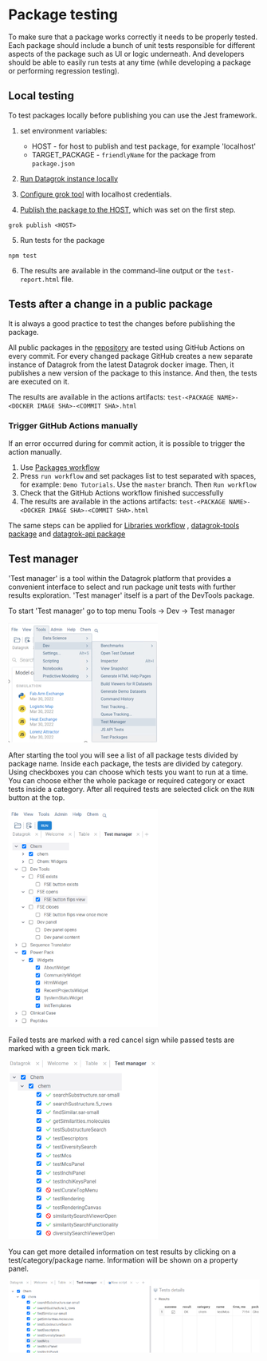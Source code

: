 <!-- TITLE: Test packages -->

# Package testing

To make sure that a package works correctly it needs to be properly tested. Each package should include a bunch of unit
tests responsible for different aspects of the package such as UI or logic underneath. And developers should be able to
easily run tests at any time (while developing a package or performing regression testing).

## Local testing

To test packages locally before publishing you can use the Jest framework.

1) set environment variables:
    * HOST - for host to publish and test package, for example 'localhost'
    * TARGET_PACKAGE - `friendlyName` for the package from `package.json`

2) [Run Datagrok instance locally](../admin/docker-compose.md)

3) [Configure grok tool](set-up-environment.md#configuration) with localhost credentials.

4) [Publish the package to the HOST](publish-packages.md#private-packages), which was set on the first step.

```shell
grok publish <HOST>
```

5) Run tests for the package

```shell
npm test
```

6) The results are available in the command-line output or the `test-report.html` file.

## Tests after a change in a public package

It is always a good practice to test the changes before publishing the package.

All public packages in the [repository](../../collaborate/public-repository.md) are tested using GitHub Actions on every
commit. For every changed package GitHub creates a new separate instance of Datagrok from the latest Datagrok docker
image. Then, it publishes a new version of the package to this instance. And then, the tests are executed on it.

The results are available in the actions artifacts: `test-<PACKAGE NAME>-<DOCKER IMAGE SHA>-<COMMIT SHA>.html`

### Trigger GitHub Actions manually

If an error occurred during for commit action, it is possible to trigger the action manually.

1) Use [Packages workflow](https://github.com/datagrok-ai/public/actions/workflows/packages.yml)
2) Press `run workflow` and set packages list to test separated with spaces, for example: `Demo Tutorials`. Use
   the `master` branch. Then `Run workflow`
3) Check that the GitHub Actions workflow finished successfully
4) The results are available in the actions artifacts: `test-<PACKAGE NAME>-<DOCKER IMAGE SHA>-<COMMIT SHA>.html`

The same steps can be applied
for [Libraries workflow](https://github.com/datagrok-ai/public/actions/workflows/libraries.yaml)
, [datagrok-tools package](https://github.com/datagrok-ai/public/actions/workflows/tools.yml)
and [datagrok-api package](https://github.com/datagrok-ai/public/actions/workflows/js-api.yml)

## Test manager

'Test manager' is a tool within the Datagrok platform that provides a convenient interface to select and run package
unit tests with further results exploration. 'Test manager' itself is a part of the DevTools package.

To start 'Test manager' go to top menu Tools -> Dev -> Test manager

![Test manager start](test-mngr-start.png)

After starting the tool you will see a list of all package tests divided by package name. Inside each package, the tests
are divided by category. Using checkboxes you can choose which tests you want to run at a time. You can choose either
the whole package or required category or exact tests inside a category. After all required tests are selected click on
the `RUN` button at the top.

![Tests list](test-mngr-tests-list.png)

Failed tests are marked with a red cancel sign while passed tests are marked with a green tick mark.

![Tests list](test-mngr-results.png)

You can get more detailed information on test results by clicking on a test/category/package name. Information will be
shown on a property panel.

![Tests property panel](test-mngr-property-panel.png)
